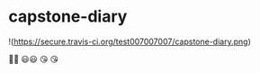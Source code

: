 # capstone-diary

!(https://secure.travis-ci.org/test007007007/capstone-diary.png)

:rocket::rocket:
:smiley::smiley:
:kissing_heart:
:kissing_heart:

